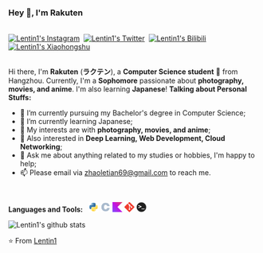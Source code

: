 ### Hey 👋, I'm Rakuten
</br>
<a href="https://www.instagram.com/rakuten0129/" target="_blank"><img alt="Lentin1's Instagram" width="30px" src="https://cdn.jsdelivr.net/npm/simple-icons@v3/icons/instagram.svg" /></a>&nbsp;
<a href="https://x.com/Lentini0129" target="_blank"><img alt="Lentin1's Twitter" width="30px" src="https://cdn.jsdelivr.net/npm/simple-icons@v3/icons/twitter.svg" /></a>&nbsp;
<a href="https://space.bilibili.com/299811106?spm_id_from=333.1007.0.0" target="_blank"><img alt="Lentin1's Bilibili" width="30px" src="https://cdn.jsdelivr.net/npm/simple-icons@v3/icons/bilibili.svg" /></a>&nbsp;
<a href="https://www.xiaohongshu.com/user/profile/5d2440b10000000016030b69" target="_blank"><img alt="Lentin1's Xiaohongshu" width="30px" src="https://cdn.jsdelivr.net/npm/simple-icons@v15/icons/xiaohongshu.svg" /></a>
</br>
</br>

Hi there, I'm **Rakuten** (**ラクテン**), a **Computer Science student** 🚀 from Hangzhou. 
Currently, I'm a **Sophomore**  passionate about **photography, movies, and anime**. I'm also learning **Japanese**!
**Talking about Personal Stuffs:**
- 🏫 I’m currently pursuing my Bachelor's degree in Computer Science;
- 🌱 I’m currently learning Japanese;
- 📸 My interests are with **photography, movies, and anime**;
- 🤔 Also interested in **Deep Learning, Web Development, Cloud Networking**;
- 💬 Ask me about anything related to my studies or hobbies, I'm happy to help;
- 📫 Please email via zhaoletian69@gmail.com to reach me.

</br>

**Languages and Tools:**  
<code><img height="20" src="https://raw.githubusercontent.com/github/explore/80688e429a7d4ef2fca1e82350fe8e3517d3494d/topics/python/python.png" alt="Python"></code>
<code><img height="20" src="https://raw.githubusercontent.com/github/explore/80688e429a7d4ef2fca1e82350fe8e3517d3494d/topics/c/c.png" alt="C"></code>
<code><img height="20" src="https://raw.githubusercontent.com/github/explore/80688e429a7d4ef2fca1e82350fe8e3517d3494d/topics/kotlin/kotlin.png" alt="Kotlin"></code>
<code><img height="20" src="https://raw.githubusercontent.com/github/explore/80688e429a7d4ef2fca1e82350fe8e3517d3494d/topics/git/git.png" alt="Git"></code>
<code><img height="20" src="https://raw.githubusercontent.com/github/explore/80688e429a7d4ef2fca1e82350fe8e3517d3494d/topics/terminal/terminal.png" alt="Terminal"></code>


![Lentin1's github stats](https://github-readme-stats.vercel.app/api?username=Lentin1&show_icons=true&hide_border=true)


⭐️ From [Lentin1](https://github.com/Lentin1)
